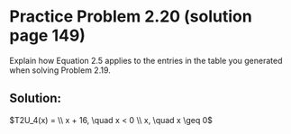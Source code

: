 # Practice Problem 2.20 (solution page 149)
Explain how Equation 2.5 applies to the entries in the table you generated when solving Problem 2.19.

## Solution:
$T2U_4(x) = \\ x + 16, \quad x < 0 \\ x, \quad x \geq 0$